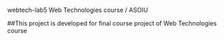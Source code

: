 webtech-lab5
Web Technologies course / ASOIU

##This project is developed for final course project of Web Technologies course
